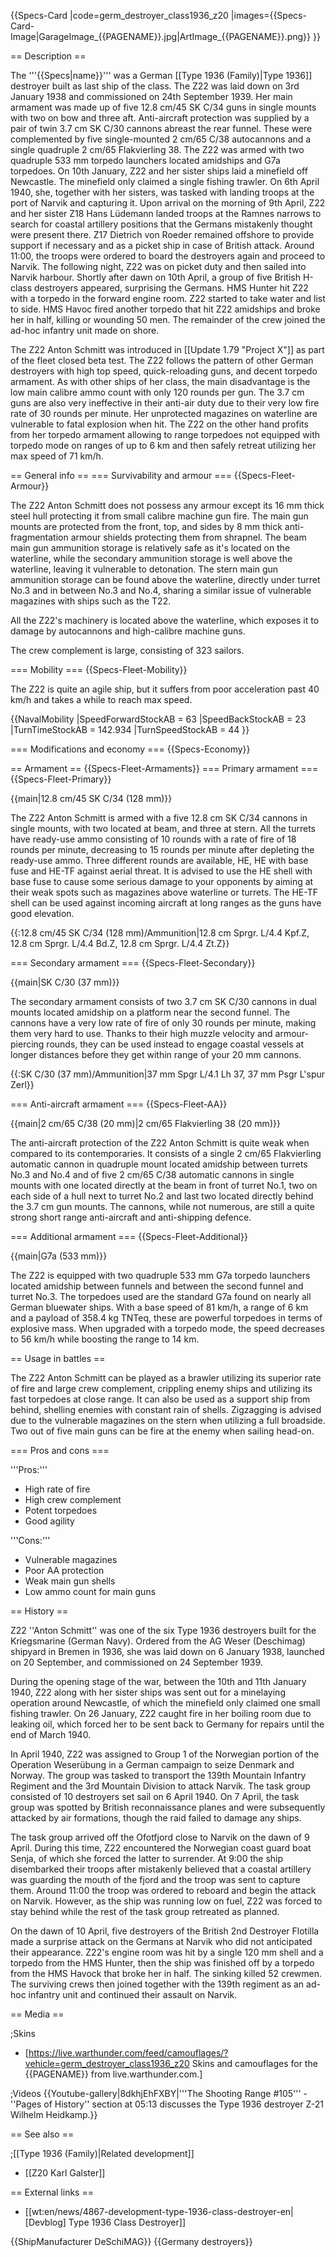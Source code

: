 {{Specs-Card
|code=germ_destroyer_class1936_z20
|images={{Specs-Card-Image|GarageImage_{{PAGENAME}}.jpg|ArtImage_{{PAGENAME}}.png}}
}}

== Description ==
<!-- ''In the first part of the description, cover the history of the ship's creation and military application. In the second part, tell the reader about using this ship in the game. Add a screenshot: if a beginner player has a hard time remembering vehicles by name, a picture will help them identify the ship in question.'' -->
The '''{{Specs|name}}''' was a German [[Type 1936 (Family)|Type 1936]] destroyer built as last ship of the class. The Z22 was laid down on 3rd January 1938 and commissioned on 24th September 1939. Her main armament was made up of five 12.8 cm/45 SK C/34 guns in single mounts with two on bow and three aft. Anti-aircraft protection was supplied by a pair of twin 3.7 cm SK C/30 cannons abreast the rear funnel. These were complemented by five single-mounted 2 cm/65 C/38 autocannons and a single quadruple 2 cm/65 Flakvierling 38. The Z22 was armed with two quadruple 533 mm torpedo launchers located amidships and G7a torpedoes. On 10th January, Z22 and her sister ships laid a minefield off Newcastle. The minefield only claimed a single fishing trawler. On 6th April 1940, she, together with her sisters, was tasked with landing troops at the port of Narvik and capturing it. Upon arrival on the morning of 9th April, Z22 and her sister Z18 Hans Lüdemann landed troops at the Ramnes narrows to search for coastal artillery positions that the Germans mistakenly thought were present there. Z17 Dietrich von Roeder remained offshore to provide support if necessary and as a picket ship in case of British attack. Around 11:00, the troops were ordered to board the destroyers again and proceed to Narvik. The following night, Z22 was on picket duty and then sailed into Narvik harbour. Shortly after dawn on 10th April, a group of five British H-class destroyers appeared, surprising the Germans. HMS Hunter hit Z22 with a torpedo in the forward engine room. Z22 started to take water and list to side. HMS Havoc fired another torpedo that hit Z22 amidships and broke her in half, killing or wounding 50 men. The remainder of the crew joined the ad-hoc infantry unit made on shore.

The Z22 Anton Schmitt was introduced in [[Update 1.79 "Project X"]] as part of the fleet closed beta test. The Z22 follows the pattern of other German destroyers with high top speed, quick-reloading guns, and decent torpedo armament. As with other ships of her class, the main disadvantage is the low main calibre ammo count with only 120 rounds per gun. The 3.7 cm guns are also very ineffective in their anti-air duty due to their very low fire rate of 30 rounds per minute. Her unprotected magazines on waterline are vulnerable to fatal explosion when hit. The Z22 on the other hand profits from her torpedo armament allowing to range torpedoes not equipped with torpedo mode on ranges of up to 6 km and then safely retreat utilizing her max speed of 71 km/h.

== General info ==
=== Survivability and armour ===
{{Specs-Fleet-Armour}}
<!-- ''Talk about the vehicle's armour. Note the most well-defended and most vulnerable zones, e.g. the ammo magazine. Evaluate the composition of components and assemblies responsible for movement and manoeuvrability. Evaluate the survivability of the primary and secondary armaments separately. Don't forget to mention the size of the crew, which plays an important role in fleet mechanics. Save tips on preserving survivability for the "Usage in battles" section. If necessary, use a graphical template to show the most well-protected or most vulnerable points in the armour.'' -->
The Z22 Anton Schmitt does not possess any armour except its 16 mm thick steel hull protecting it from small calibre machine gun fire. The main gun mounts are protected from the front, top, and sides by 8 mm thick anti-fragmentation armour shields protecting them from shrapnel. The beam main gun ammunition storage is relatively safe as it's located on the waterline, while the secondary ammunition storage is well above the waterline, leaving it vulnerable to detonation. The stern main gun ammunition storage can be found above the waterline, directly under turret No.3 and in between No.3 and No.4, sharing a similar issue of vulnerable magazines with ships such as the T22.

All the Z22's machinery is located above the waterline, which exposes it to damage by autocannons and high-calibre machine guns.

The crew complement is large, consisting of 323 sailors.

=== Mobility ===
{{Specs-Fleet-Mobility}}
<!-- ''Write about the ship's mobility. Evaluate its power and manoeuvrability, rudder rerouting speed, stopping speed at full tilt, with its maximum forward and reverse speed.'' -->
The Z22 is quite an agile ship, but it suffers from poor acceleration past 40 km/h and takes a while to reach max speed.

{{NavalMobility
|SpeedForwardStockAB = 63
|SpeedBackStockAB = 23
|TurnTimeStockAB = 142.934
|TurnSpeedStockAB = 44
}}

=== Modifications and economy ===
{{Specs-Economy}}

== Armament ==
{{Specs-Fleet-Armaments}}
=== Primary armament ===
{{Specs-Fleet-Primary}}
<!-- ''Provide information about the characteristics of the primary armament. Evaluate their efficacy in battle based on their reload speed, ballistics and the capacity of their shells. Add a link to the main article about the weapon: <code><nowiki>{{main|Weapon name (calibre)}}</nowiki></code>. Broadly describe the ammunition available for the primary armament, and provide recommendations on how to use it and which ammunition to choose.'' -->
{{main|12.8 cm/45 SK C/34 (128 mm)}}

The Z22 Anton Schmitt is armed with a five 12.8 cm SK C/34 cannons in single mounts, with two located at beam, and three at stern. All the turrets have ready-use ammo consisting of 10 rounds with a rate of fire of 18 rounds per minute, decreasing to 15 rounds per minute after depleting the ready-use ammo. Three different rounds are available, HE, HE with base fuse and HE-TF against aerial threat. It is advised to use the HE shell with base fuse to cause some serious damage to your opponents by aiming at their weak spots such as magazines above waterline or turrets. The HE-TF shell can be used against incoming aircraft at long ranges as the guns have good elevation.

{{:12.8 cm/45 SK C/34 (128 mm)/Ammunition|12.8 cm Sprgr. L/4.4 Kpf.Z, 12.8 cm Sprgr. L/4.4 Bd.Z, 12.8 cm Sprgr. L/4.4 Zt.Z}}

=== Secondary armament ===
{{Specs-Fleet-Secondary}}
<!-- ''Some ships are fitted with weapons of various calibres. Secondary armaments are defined as weapons chosen with the control <code>Select secondary weapon</code>. Evaluate the secondary armaments and give advice on how to use them. Describe the ammunition available for the secondary armament. Provide recommendations on how to use them and which ammunition to choose. Remember that any anti-air armament, even heavy calibre weapons, belong in the next section. If there is no secondary armament, remove this section.'' -->
{{main|SK C/30 (37 mm)}}

The secondary armament consists of two 3.7 cm SK C/30 cannons in dual mounts located amidship on a platform near the second funnel. The cannons have a very low rate of fire of only 30 rounds per minute, making them very hard to use. Thanks to their high muzzle velocity and armour-piercing rounds, they can be used instead to engage coastal vessels at longer distances before they get within range of your 20 mm cannons.

{{:SK C/30 (37 mm)/Ammunition|37 mm Spgr L/4.1 Lh 37, 37 mm Psgr L'spur Zerl}}

=== Anti-aircraft armament ===
{{Specs-Fleet-AA}}
<!-- ''An important part of the ship's armament responsible for air defence. Anti-aircraft armament is defined by the weapon chosen with the control <code>Select anti-aircraft weapons</code>. Talk about the ship's anti-air cannons and machine guns, the number of guns and their positions, their effective range, and about their overall effectiveness – including against surface targets. If there are no anti-aircraft armaments, remove this section.'' -->
{{main|2 cm/65 C/38 (20 mm)|2 cm/65 Flakvierling 38 (20 mm)}}

The anti-aircraft protection of the Z22 Anton Schmitt is quite weak when compared to its contemporaries. It consists of a single 2 cm/65 Flakvierling automatic cannon in quadruple mount located amidship between turrets No.3 and No.4 and of five 2 cm/65 C/38 automatic cannons in single mounts with one located directly at the beam in front of turret No.1, two on each side of a hull next to turret No.2 and last two located directly behind the 3.7 cm gun mounts. The cannons, while not numerous, are still a quite strong short range anti-aircraft and anti-shipping defence.

=== Additional armament ===
{{Specs-Fleet-Additional}}
<!-- ''Describe the available additional armaments of the ship: depth charges, mines, torpedoes. Talk about their positions, available ammunition and launch features such as dead zones of torpedoes. If there is no additional armament, remove this section.'' -->
{{main|G7a (533 mm)}}

The Z22 is equipped with two quadruple 533 mm G7a torpedo launchers located amidship between funnels and between the second funnel and turret No.3. The torpedoes used are the standard G7a found on nearly all German bluewater ships. With a base speed of 81 km/h, a range of 6 km and a payload of 358.4 kg TNTeq, these are powerful torpedoes in terms of explosive mass. When upgraded with a torpedo mode, the speed decreases to 56 km/h while boosting the range to 14 km.

== Usage in battles ==
<!-- ''Describe the technique of using this ship, the characteristics of her use in a team and tips on strategy. Abstain from writing an entire guide – don't try to provide a single point of view, but give the reader food for thought. Talk about the most dangerous opponents for this vehicle and provide recommendations on fighting them. If necessary, note the specifics of playing with this vehicle in various modes (AB, RB, SB).'' -->
The Z22 Anton Schmitt can be played as a brawler utilizing its superior rate of fire and large crew complement, crippling enemy ships and utilizing its fast torpedoes at close range. It can also be used as a support ship from behind, shelling enemies with constant rain of shells. Zigzagging is advised due to the vulnerable magazines on the stern when utilizing a full broadside. Two out of five main guns can be fire at the enemy when sailing head-on.

=== Pros and cons ===
<!-- ''Summarise and briefly evaluate the vehicle in terms of its characteristics and combat effectiveness. Mark its pros and cons in the bulleted list. Try not to use more than 6 points for each of the characteristics. Avoid using categorical definitions such as "bad", "good" and the like - use substitutions with softer forms such as "inadequate" and "effective".'' -->

'''Pros:'''

* High rate of fire
* High crew complement
* Potent torpedoes
* Good agility

'''Cons:'''

* Vulnerable magazines
* Poor AA protection
* Weak main gun shells
* Low ammo count for main guns

== History ==
<!-- ''Describe the history of the creation and combat usage of the ship in more detail than in the introduction. If the historical reference turns out to be too long, take it to a separate article, taking a link to the article about the ship and adding a block "/History" (example: <nowiki>https://wiki.warthunder.com/(Ship-name)/History</nowiki>) and add a link to it here using the <code>main</code> template. Be sure to reference text and sources by using <code><nowiki><ref></ref></nowiki></code>, as well as adding them at the end of the article with <code><nowiki><references /></nowiki></code>. This section may also include the ship's dev blog entry (if applicable) and the in-game encyclopedia description (under <code><nowiki>=== In-game description ===</nowiki></code>, also if applicable).'' -->
Z22 ''Anton Schmitt'' was one of the six Type 1936 destroyers built for the Kriegsmarine (German Navy). Ordered from the AG Weser (Deschimag) shipyard in Bremen in 1936, she was laid down on 6 January 1938, launched on 20 September, and commissioned on 24 September 1939.

During the opening stage of the war, between the 10th and 11th January 1940, Z22 along with her sister ships was sent out for a minelaying operation around Newcastle, of which the minefield only claimed one small fishing trawler. On 26 January, Z22 caught fire in her boiling room due to leaking oil, which forced her to be sent back to Germany for repairs until the end of March 1940.

In April 1940, Z22 was assigned to Group 1 of the Norwegian portion of the Operation Weserübung in a German campaign to seize Denmark and Norway. The group was tasked to transport the 139th Mountain Infantry Regiment and the 3rd Mountain Division to attack Narvik. The task group consisted of 10 destroyers set sail on 6 April 1940. On 7 April, the task group was spotted by British reconnaissance planes and were subsequently attacked by air formations, though the raid failed to damage any ships.

The task group arrived off the Ofotfjord close to Narvik on the dawn of 9 April. During this time, Z22 encountered the Norwegian coast guard boat Senja, of which she forced the latter to surrender. At 9:00 the ship disembarked their troops after mistakenly believed that a coastal artillery was guarding the mouth of the fjord and the troop was sent to capture them. Around 11:00 the troop was ordered to reboard and begin the attack on Narvik. However, as the ship was running low on fuel, Z22 was forced to stay behind while the rest of the task group retreated as planned.

On the dawn of 10 April, five destroyers of the British 2nd Destroyer Flotilla made a surprise attack on the Germans at Narvik who did not anticipated their appearance. Z22's engine room was hit by a single 120 mm shell and a torpedo from the HMS Hunter, then the ship was finished off by a torpedo from the HMS Havock that broke her in half. The sinking killed 52 crewmen. The surviving crews then joined together with the 139th regiment as an ad-hoc infantry unit and continued their assault on Narvik.

== Media ==
<!-- ''Excellent additions to the article would be video guides, screenshots from the game, and photos.'' -->

;Skins

* [https://live.warthunder.com/feed/camouflages/?vehicle=germ_destroyer_class1936_z20 Skins and camouflages for the {{PAGENAME}} from live.warthunder.com.]

;Videos
{{Youtube-gallery|8dkhjEhFXBY|'''The Shooting Range #105''' - ''Pages of History'' section at 05:13 discusses the Type 1936 destroyer Z-21 Wilhelm Heidkamp.}}

== See also ==
<!-- ''Links to articles on the War Thunder Wiki that you think will be useful for the reader, for example:''
* ''reference to the series of the ship;''
* ''links to approximate analogues of other nations and research trees.'' -->

;[[Type 1936 (Family)|Related development]]
* [[Z20 Karl Galster]]

== External links ==
<!-- ''Paste links to sources and external resources, such as:''
* ''topic on the official game forum;''
* ''other literature.'' -->

* [[wt:en/news/4867-development-type-1936-class-destroyer-en|[Devblog] Type 1936 Class Destroyer]]

{{ShipManufacturer DeSchiMAG}}
{{Germany destroyers}}